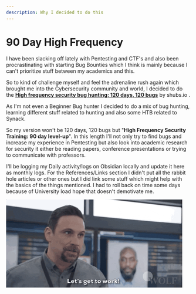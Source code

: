 ```yaml
---
description: Why I decided to do this
---
```


# 90 Day High Frequency

I have been slacking off lately with Pentesting and CTF's and also been procrastinating with starting Bug Bounties which I think is mainly because I can't prioritize stuff between my academics and this.

So to kind of challenge myself and feel the adrenaline rush again which brought me into the Cybersecurity community and world, I decided to do the [ **High frequency security bug hunting: 120 days, 120 bugs**](https://shubs.io/high-frequency-security-bug-hunting-120-days-120-bugs/) by shubs.io .

As I'm not even a Beginner Bug hunter I decided to do a mix of bug hunting, learning different stuff related to hunting and also some HTB related to Synack.

So my version won't be 120 days, 120 bugs but "**High Frequency Security Training: 90 day level-up**". In this length I'll not only try to find bugs and increase my experience in Pentesting but also look into academic research for security it either be reading papers, conference presentations or trying to communicate with professors.

I'll be logging my Daily activity/logs on Obsidian locally and update it here as monthly logs. For the References/Links section I didn't put all the rabbit hole articles or other ones but I did link some stuff which might help with the basics of the things mentioned. I had to roll back on time some days because of University load hope that doesn't demotivate me.

![](../.gitbook/assets/giphy.gif)

